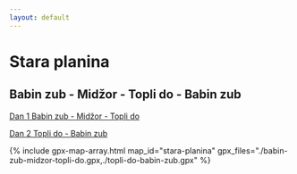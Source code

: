 ```yaml
---
layout: default
---
```


# Stara planina

## Babin zub - Midžor - Topli do - Babin zub

[Dan 1 Babin zub - Midžor - Topli do](./babin-zub-midzor-topli-do.gpx)

[Dan 2 Topli do - Babin zub](./topli-do-babin-zub.gpx)

{% include gpx-map-array.html map_id="stara-planina" gpx_files="./babin-zub-midzor-topli-do.gpx,./topli-do-babin-zub.gpx" %}